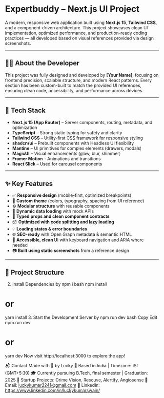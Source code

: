 # Expertbuddy – Next.js UI Project

A modern, responsive web application built using **Next.js 15**, **Tailwind CSS**, and a component-driven architecture. This project showcases clean UI implementation, optimized performance, and production-ready coding practices — all developed based on visual references provided via design screenshots.

---

## 👨‍💻 About the Developer

This project was fully designed and developed by **[Your Name]**, focusing on frontend precision, scalable structure, and modern React patterns. Every section has been custom-built to match the provided UI references, ensuring clean code, accessibility, and performance across devices.

---

## 🚀 Tech Stack

- **Next.js 15 (App Router)** – Server components, routing, metadata, and optimization
- **TypeScript** – Strong static typing for safety and clarity
- **Tailwind CSS** – Utility-first CSS framework for responsive styling
- **shadcn/ui** – Prebuilt components with Headless UI flexibility
- **Mantine** – UI primitives for complex elements (drawers, modals)
- **MagicUI** – Visual enhancements (glow, blur, shimmer)
- **Framer Motion** – Animations and transitions
- **React Slick** – Used for carousel components

---

## ✨ Key Features

- ✅ **Responsive design** (mobile-first, optimized breakpoints)
- 🎨 **Custom theme** (colors, typography, spacing from UI reference)
- ⚙️ **Modular structure** with reusable components
- 🔁 **Dynamic data loading** with mock APIs
- 🧠 **Typed props and clean component contracts**
- 📦 **Optimized with code splitting and lazy loading**
- 💡 **Loading states & error boundaries**
- 🌐 **SEO-ready** with Open Graph metadata & semantic HTML
- 🧼 **Accessible, clean UI** with keyboard navigation and ARIA where needed
- 📷 **Built using static screenshots** from a reference design

---

## 🧱 Project Structure

2. Install Dependencies  by npm i
bash
npm install
# or
yarn install
3. Start the Development Server by npm run dev 
bash
Copy
Edit
npm run dev
# or
yarn dev
Now visit http://localhost:3000 to explore the app!

📬 Contact
Made with 💖 by Lucky
📍 Based in India | Timezone: IST (GMT+5:30)
🎓 Currently pursuing B.Tech, final semester | Graduation: 2025
🏢 Startup Projects: Crime Vision, Rescuve, Alertify, Angiosense
📧 Email: luckykumar2241@gmail.com
🔗 LinkedIn: https://www.linkedin.com/in/luckykumarswain/
